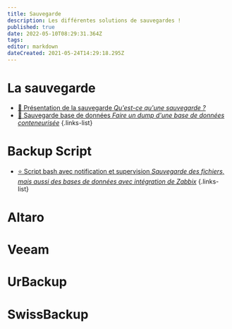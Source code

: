 ```yaml
---
title: Sauvegarde
description: Les différentes solutions de sauvegardes !
published: true
date: 2022-05-10T08:29:31.364Z
tags: 
editor: markdown
dateCreated: 2021-05-24T14:29:18.295Z
---
```


# La sauvegarde

- [💾 Présentation de la sauvegarde *Qu'est-ce qu'une sauvegarde ?*](/Sauvegarde/Presentation)
- [💾 Sauvegarde base de données *Faire un dump d'une base de données conteneurisée*](/Conteneurisation/Docker/Backup-database)
{.links-list}

# Backup Script
- [⭐ Script bash avec notification et supervision *Sauvegarde des fichiers, mais aussi des bases de données avec intégration de Zabbix*](https://github.com/PAPAMICA/Backup-Script)
{.links-list}

# Altaro


 # Veeam
 
 # UrBackup
 
 # SwissBackup